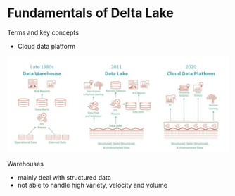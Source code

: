 # Fundamentals of Delta Lake

Terms and key concepts

* Cloud data platform 

![](../../../.gitbook/assets/image%20%283%29.png)

Warehouses 

* mainly deal with structured data 
* not able to handle high variety, velocity and volume 


